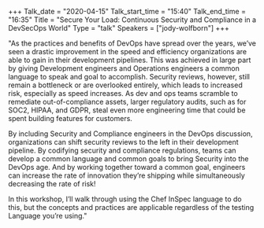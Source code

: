 +++
Talk_date = "2020-04-15"
Talk_start_time = "15:40"
Talk_end_time = "16:35"
Title = "Secure Your Load: Continuous Security and Compliance in a DevSecOps World"
Type = "talk"
Speakers = ["jody-wolfborn"]
+++

"As the practices and benefits of DevOps have spread over the years, we’ve seen a drastic improvement in the speed and efficiency organizations are able to gain in their development pipelines. This was achieved in large part by giving Development engineers and Operations engineers a common language to speak and goal to accomplish. Security reviews, however, still remain a bottleneck or are overlooked entirely, which leads to increased risk, especially as speed increases. As dev and ops teams scramble to remediate out-of-compliance assets, larger regulatory audits, such as for SOC2, HIPAA, and GDPR, steal even more engineering time that could be spent building features for customers.

By including Security and Compliance engineers in the DevOps discussion, organizations can shift security reviews to the left in their development pipeline. By codifying security and compliance regulations, teams can develop a common language and common goals to bring Security into the DevOps age. And by working together toward a common goal, engineers can increase the rate of innovation they’re shipping while simultaneously decreasing the rate of risk!

In this workshop, I’ll walk through using the Chef InSpec language to do this, but the concepts and practices are applicable regardless of the testing Language you’re using."